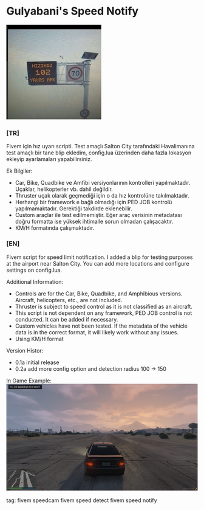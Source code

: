 # Gulyabani's Speed Notify

![alt text](hiz102yavasamk.jpg)

### [TR]
Fivem için hız uyarı scripti.
Test amaçlı Salton City tarafındaki Havalimanına test amaçlı bir tane blip ekledim, config.lua üzerinden daha fazla lokasyon ekleyip ayarlamaları yapabilirsiniz.

Ek Bilgiler:
- Car, Bike, Quadbike ve Amfibi versiyonlarının kontrolleri yapılmaktadır. Uçaklar, helikopterler vb. dahil değildir.
- Thruster uçak olarak geçmediği için o da hız kontrolüne takılmaktadır.
- Herhangi bir framework e bağlı olmadığı için PED JOB kontrolü yapılmamaktadır. Gerektiği takdirde eklenebilir.
- Custom araçlar ile test edilmemiştir. Eğer araç verisinin metadatası doğru formatta ise yüksek ihtimalle sorun olmadan çalışacaktır.
- KM/H formatında çalışmaktadır.

### [EN]
Fivem script for speed limit notification.
I added a blip for testing purposes at the airport near Salton City. You can add more locations and configure settings on config.lua.

Additional Information:
- Controls are for the Car, Bike, Quadbike, and Amphibious versions. Aircraft, helicopters, etc., are not included.
- Thruster is subject to speed control as it is not classified as an aircraft.
- This script is not dependent on any framework, PED JOB control is not conducted. It can be added if necessary.
- Custom vehicles have not been tested. If the metadata of the vehicle data is in the correct format, it will likely work without any issues.
- Using KM/H format

Version Histor:
- 0.1a initial release
- 0.2a add more config option and detection radius 100 -> 150

In Game Example:
![alt text](speedtest.png)


tag: 
fivem speedcam
fivem speed detect
fivem speed notify
